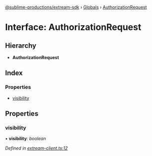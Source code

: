 [@sublime-productions/extream-sdk](../README.md) › [Globals](../globals.md) › [AuthorizationRequest](authorizationrequest.md)

# Interface: AuthorizationRequest

## Hierarchy

* **AuthorizationRequest**

## Index

### Properties

* [visibility](authorizationrequest.md#visibility)

## Properties

###  visibility

• **visibility**: *boolean*

*Defined in [extream-client.ts:12](https://github.com/Extream-SaaS/ex-sdk/blob/ed34b16/src/extream-client.ts#L12)*

